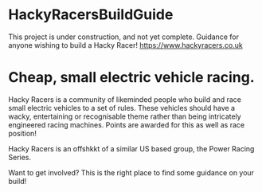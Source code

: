 # HackyRacersBuildGuide

This project is under construction, and not yet complete.
Guidance for anyone wishing to build a Hacky Racer!
https://www.hackyracers.co.uk

# Cheap, small electric vehicle racing.
Hacky Racers is a community of likeminded people who build and race small electric vehicles to a set of rules.
These vehicles should have a wacky, entertaining or recognisable theme rather than being intricately engineered racing machines. Points are awarded for this as well as race position!

Hacky Racers is an offshkkt of a similar US based group, the Power Racing Series.

Want to get involved? This is the right place to find some guidance on your build!



